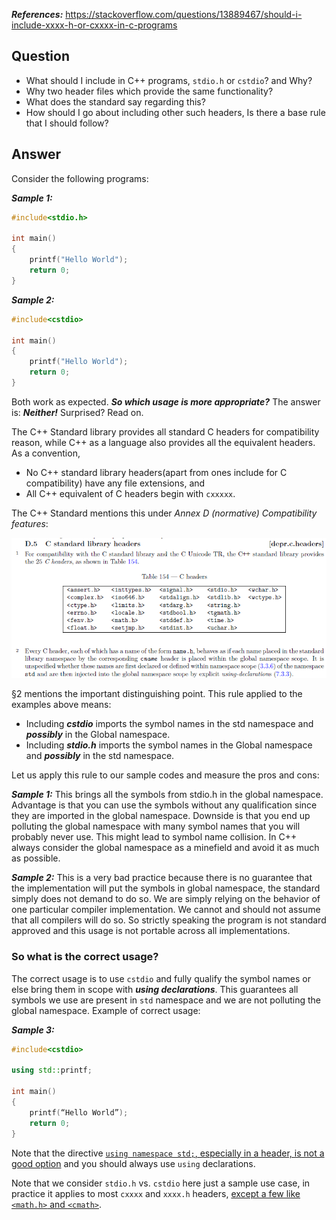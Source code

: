 ***References:*** https://stackoverflow.com/questions/13889467/should-i-include-xxxx-h-or-cxxxx-in-c-programs

## Question

- What should I include in C++ programs, `stdio.h` or `cstdio`? and Why?
- Why two header files which provide the same functionality?
- What does the standard say regarding this?
- How should I go about including other such headers, Is there a base rule that I should follow?

## Answer

Consider the following programs:

***Sample 1:***

```c++
#include<stdio.h>

int main()
{
    printf("Hello World");
    return 0;
}
```

***Sample 2:***

```c++
#include<cstdio>

int main()
{
    printf("Hello World");
    return 0;
}
```

Both work as expected. ***So which usage is more appropriate?*** The answer is: ***Neither!*** Surprised? Read on.

The C++ Standard library provides all standard C headers for compatibility reason, while C++ as a language also provides all the equivalent headers. As a convention,

- No C++ standard library headers(apart from ones include for C compatibility) have any file extensions, and
- All C++ equivalent of C headers begin with `cxxxxx`.

The C++ Standard mentions this under *Annex D (normative) Compatibility features*:

![](img/xxxxh-vs-cxxxx/fig1.png?raw=true)

§2 mentions the important distinguishing point. This rule applied to the examples above means:

- Including ***cstdio*** imports the symbol names in the std namespace and ***possibly*** in the Global namespace.
- Including ***stdio.h*** imports the symbol names in the Global namespace and ***possibly*** in the std namespace.

Let us apply this rule to our sample codes and measure the pros and cons:

***Sample 1:*** This brings all the symbols from stdio.h in the global namespace. Advantage is that you can use the symbols without any qualification since they are imported in the global namespace. Downside is that you end up polluting the global namespace with many symbol names that you will probably never use. This might lead to symbol name collision. In C++ always consider the global namespace as a minefield and avoid it as much as possible.

***Sample 2:*** This is a very bad practice because there is no guarantee that the implementation will put the symbols in global namespace, the standard simply does not demand to do so. We are simply relying on the behavior of one particular compiler implementation. We cannot and should not assume that all compilers will do so. So strictly speaking the program is not standard approved and this usage is not portable across all implementations.

### So what is the correct usage?

The correct usage is to use `cstdio` and fully qualify the symbol names or else bring them in scope with ***using declarations***. This guarantees all symbols we use are present in `std` namespace and we are not polluting the global namespace. Example of correct usage:

***Sample 3:***

```c++
#include<cstdio>

using std::printf;

int main()
{
    printf(“Hello World”);
    return 0;
}
```

Note that the directive [`using namespace std;`, especially in a header, is not a good option](https://stackoverflow.com/questions/1452721/why-is-using-namespace-std-considered-bad-practice) and you should always use `using` declarations.

Note that we consider `stdio.h` vs. `cstdio` here just a sample use case, in practice it applies to most `cxxxx` and `xxxx.h` headers, [except a few like `<math.h>` and `<cmath>`](https://stackoverflow.com/questions/8734230/math-interface-vs-cmath-in-c/8734292#8734292).
